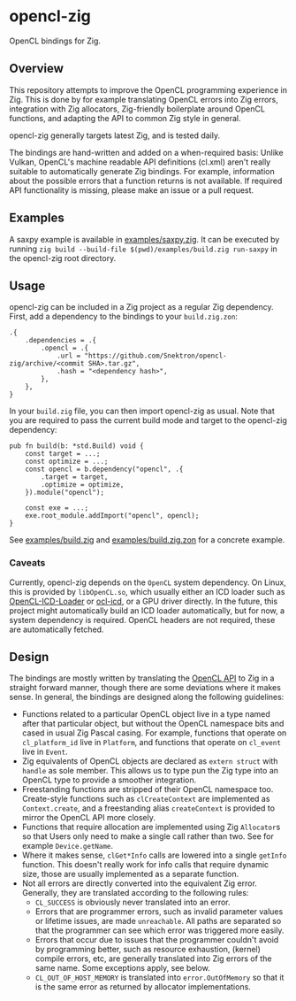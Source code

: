 # opencl-zig

OpenCL bindings for Zig.

## Overview

This repository attempts to improve the OpenCL programming experience in Zig. This is done by for example translating OpenCL errors into Zig errors, integration with Zig allocators, Zig-friendly boilerplate around OpenCL functions, and adapting the API to common Zig style in general.

opencl-zig generally targets latest Zig, and is tested daily.

The bindings are hand-written and added on a when-required basis: Unlike Vulkan, OpenCL's machine readable API definitions (cl.xml) aren't really suitable to automatically generate Zig bindings. For example, information about the possible errors that a function returns is not available. If required API functionality is missing, please make an issue or a pull request.

## Examples

A saxpy example is available in [examples/saxpy.zig](examples/saxpy.zig). It can be executed by running `zig build --build-file $(pwd)/examples/build.zig run-saxpy` in the opencl-zig root directory.

## Usage

opencl-zig can be included in a Zig project as a regular Zig dependency. First, add a dependency to the bindings to your `build.zig.zon`:
```zig
.{
    .dependencies = .{
        .opencl = .{
            .url = "https://github.com/Snektron/opencl-zig/archive/<commit SHA>.tar.gz",
            .hash = "<dependency hash>",
        },
    },
}
```
In your `build.zig` file, you can then import opencl-zig as usual. Note that you are required to pass the current build mode and target to the opencl-zig dependency:
```zig
pub fn build(b: *std.Build) void {
    const target = ...;
    const optimize = ...;
    const opencl = b.dependency("opencl", .{
        .target = target,
        .optimize = optimize,
    }).module("opencl");

    const exe = ...;
    exe.root_module.addImport("opencl", opencl);
}
```

See [examples/build.zig](examples/build.zig) and [examples/build.zig.zon](examples/build.zig.zon) for a concrete example.

### Caveats

Currently, opencl-zig depends on the `OpenCL` system dependency. On Linux, this is provided by `libOpenCL.so`, which usually either an ICD loader such as [OpenCL-ICD-Loader](https://github.com/KhronosGroup/OpenCL-ICD-Loader) or [ocl-icd](https://github.com/OCL-dev/ocl-icd), or a GPU driver directly. In the future, this project might automatically build an ICD loader automatically, but for now, a system dependency is required. OpenCL headers are not required, these are automatically fetched.

## Design

The bindings are mostly written by translating the [OpenCL API](https://registry.khronos.org/OpenCL/specs/3.0-unified/html/OpenCL_API.html) to Zig in a straight forward manner, though there are some deviations where it makes sense. In general, the bindings are designed along the following guidelines:
- Functions related to a particular OpenCL object live in a type named after that particular object, but without the OpenCL namespace bits and cased in usual Zig Pascal casing. For example, functions that operate on `cl_platform_id` live in `Platform`, and functions that operate on `cl_event` live in `Event`.
- Zig equivalents of OpenCL objects are declared as `extern struct` with `handle` as sole member. This allows us to type pun the Zig type into an OpenCL type to provide a smoother integration.
- Freestanding functions are stripped of their OpenCL namespace too. Create-style functions such as `clCreateContext` are implemented as `Context.create`, and a freestanding alias `createContext` is provided to mirror the OpenCL API more closely.
- Functions that require allocation are implemented using Zig `Allocator`s so that Users only need to make a single call rather than two. See for example `Device.getName`.
- Where it makes sense, `clGet*Info` calls are lowered into a single `getInfo` function. This doesn't really work for info calls that require dynamic size, those are usually implemented as a separate function.
- Not all errors are directly converted into the equivalent Zig error. Generally, they are translated according to the following rules:
  - `CL_SUCCESS` is obviously never translated into an error.
  - Errors that are programmer errors, such as invalid parameter values or lifetime issues, are made `unreachable`. All paths are separated so that the programmer can see which error was triggered more easily.
  - Errors that occur due to issues that the programmer couldn't avoid by programming better, such as resource exhaustion, (kernel) compile errors, etc, are generally translated into Zig errors of the same name. Some exceptions apply, see below.
  - `CL_OUT_OF_HOST_MEMORY` is translated into `error.OutOfMemory` so that it is the same error as returned by allocator implementations.
